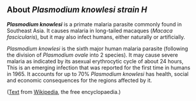 About *Plasmodium knowlesi strain H* 
------------------------------------



***Plasmodium knowlesi*** is a primate malaria parasite commonly found
in Southeast Asia. It causes malaria in long-tailed macaques (*Macaca
fascicularis*), but it may also infect humans, either naturally or
artificially.

*Plasmodium knowlesi* is the sixth major human malaria parasite
(following the division of *Plasmodium ovale* into 2 species). It may
cause severe malaria as indicated by its asexual erythrocytic cycle of
about 24 hours, This is an emerging infection that was reported for the
first time in humans in 1965. It accounts for up to 70% *Plasmodium
knowlesi* has health, social and economic consequences for the regions
affected by it.

([Text](http://en.wikipedia.org/wiki/Plasmodium_knowlesi) from
[Wikipedia](http://en.wikipedia.org/), the free encyclopaedia.)
